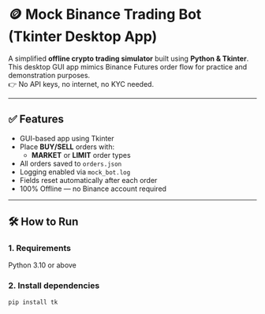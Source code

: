 # 🪙 Mock Binance Trading Bot (Tkinter Desktop App)

A simplified **offline crypto trading simulator** built using **Python & Tkinter**.  
This desktop GUI app mimics Binance Futures order flow for practice and demonstration purposes.  
👉 No API keys, no internet, no KYC needed.

---

## ✅ Features

- GUI-based app using Tkinter
- Place **BUY/SELL** orders with:
  - **MARKET** or **LIMIT** order types
- All orders saved to `orders.json`
- Logging enabled via `mock_bot.log`
- Fields reset automatically after each order
- 100% Offline — no Binance account required

---

## 🛠 How to Run

### 1. Requirements

Python 3.10 or above

### 2. Install dependencies

```bash
pip install tk
